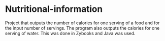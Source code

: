 # Nutritional-information
Project that outputs the number of calories for one serving of a food and for the input number of servings. The program also outputs the calories for one serving of water. This was done in Zybooks and Java was used. 
